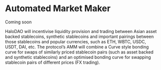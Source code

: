 # Automated Market Maker

Coming soon

HaloDAO will incentivise liquidity provision and trading between Asian asset backed stablecoins, synthetic stablecoins and important pairings between those stablecoins and popular currencies, such as ETH, WBTC, USDC, USDT, DAI, etc. The protocol’s AMM will combine a Curve style bonding curve for swaps of similarly priced stablecoin pairs \(such as asset backed and synthetic stablecoins\) and an optimised bonding curve for swapping stablecoin pairs of different prices \(FX trading\).   


